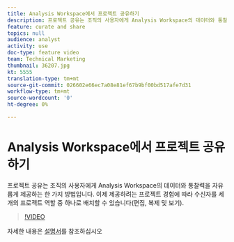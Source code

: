```yaml
---
title: Analysis Workspace에서 프로젝트 공유하기
description: 프로젝트 공유는 조직의 사용자에게 Analysis Workspace의 데이터와 통찰력을 자유롭게 제공하는 한 가지 방법입니다. 이제 제공하려는 프로젝트 경험에 따라 수신자를 세 개의 프로젝트 역할 중 하나로 배치할 수 있습니다(편집, 복제 및 보기).
feature: curate and share
topics: null
audience: analyst
activity: use
doc-type: feature video
team: Technical Marketing
thumbnail: 36207.jpg
kt: 5555
translation-type: tm+mt
source-git-commit: 026602e66ec7a08e81ef67b9bf00bd517afe7d31
workflow-type: tm+mt
source-wordcount: '0'
ht-degree: 0%

---
```



# Analysis Workspace에서 프로젝트 공유하기

프로젝트 공유는 조직의 사용자에게 Analysis Workspace의 데이터와 통찰력을 자유롭게 제공하는 한 가지 방법입니다. 이제 제공하려는 프로젝트 경험에 따라 수신자를 세 개의 프로젝트 역할 중 하나로 배치할 수 있습니다(편집, 복제 및 보기).

>[!VIDEO](https://video.tv.adobe.com/v/36207/?quality=12&learn=on)

자세한 내용은 [설명서](https://docs.adobe.com/content/help/ko-KR/analytics/analyze/analysis-workspace/curate-share/share-projects.html)를 참조하십시오
